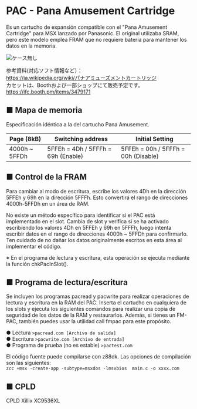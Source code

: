 # PAC - Pana Amusement Cartridge  

Es un cartucho de expansión compatible con el "Pana Amusement Cartridge" para MSX lanzado por Panasonic. El original utilizaba SRAM, pero este modelo emplea FRAM que no requiere bateria para mantener los datos en la memoria.

![ケース無し](./PCB/Image1.jpg)  

参考資料(対応ソフト情報など）：  
https://ja.wikipedia.org/wiki/パナアミューズメントカートリッジ  
カセットは、Boothおよび一部ショップにて販売予定です。  
https://ifc.booth.pm/items/3479171  

## ■ Mapa de memoria

Especificación idéntica a la del cartucho Pana Amusement.

| Page (8kB)    | Switching address                  | Initial Setting                     |
| ------------- | ---------------------------------- | ----------------------------------- |
| 4000h ~ 5FFDh | 5FFEh = 4Dh / 5FFFh = 69h (Enable) | 5FFEh = 00h / 5FFFh = 00h (Disable) |

## ■ Control de la FRAM
Para cambiar al modo de escritura, escribe los valores 4Dh en la dirección 5FFEh y 69h en la dirección 5FFFh. Esto convertirá el rango de direcciones 4000h-5FFDh en un área de RAM.

No existe un método específico para identificar si el PAC está implementado en el slot. Cambia de slot y verifica si se ha activado escribiendo los valores 4Dh en 5FFEh y 69h en 5FFFh, luego intenta escribir datos en el rango de direcciones 4000h ~ 5FFDh para confirmarlo. Ten cuidado de no dañar los datos originalmente escritos en esta área al implementar el código.

※ En el programa de lectura y escritura, esta operación se ejecuta mediante la función chkPacInSlot(). 

## ■ Programa de lectura/escritura
Se incluyen los programas pacread y pacwrite para realizar operaciones de lectura y escritura en la RAM del PAC. Inserta el cartucho en cualquiera de los slots y ejecuta los siguientes comandos para realizar una copia de seguridad de los datos de la RAM y restaurarlos. 
Además, si tienes un FM-PAC, también puedes usar la utilidad call fmpac para este propósito.

● Lectura
`>pacread.com [Archivo de salida]`  
● Escritura
`>pacwrite.com [Archivo de entrada]`  
● Programa de prueba (no es estable)
`>pactest.com`  

El código fuente puede compilarse con z88dk. Las opciones de compilación son las siguientes:  
`zcc +msx -create-app -subtype=msxdos -lmsxbios  main.c -o xxxx.com`  
  
## ■ CPLD
CPLD Xillix XC9536XL
